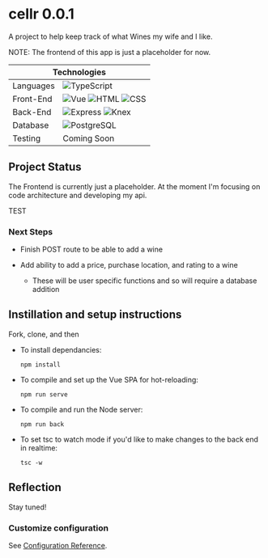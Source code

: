 # cellr 0.0.1

A project to help keep track of what Wines my wife and I like.

NOTE: The frontend of this app is just a placeholder for now.

<table align="center">
  <thead>
    <tr>
      <th colspan="2">Technologies</th>
    </tr>
  </thead>
  <tbody>
    <tr>
      <td>Languages</td>
      <td>
        <img alt="TypeScript" src="https://img.shields.io/badge/-TypeScript-000?&logo=typescript" />
      </td>
    </tr>
    <tr>
      <td>Front-End</td>
      <td>
        <img alt="Vue" src="https://img.shields.io/badge/-Vue%203.0-000?logo=vue.js" />
        <img alt="HTML" src="https://img.shields.io/badge/-HTML-000?logo=html5" />
        <img alt="CSS" src="https://img.shields.io/badge/-CSS-000?logo=css3" />
      </td>
    </tr>
    <tr>
      <td>Back-End</td>
      <td>
        <img alt="Express" src="https://img.shields.io/badge/-Express-000?logo=express" />
         <img alt="Knex" src="https://img.shields.io/badge/-Knex-000?logo=knex" />
      </td>
    </tr>
    <tr>
      <td>Database</td>
      <td>
        <img alt="PostgreSQL" src="https://img.shields.io/badge/-PostgreSQL-000?logo=postgresql" />
      </td>
    </tr>
    <tr>
      <td>Testing</td>
      <td>
        Coming Soon
      </td>
    </tr>
  </tbody>
</table>

## Project Status

The Frontend is currently just a placeholder. At the moment I'm focusing on code architecture and developing my api.

TEST

### Next Steps

- Finish POST route to be able to add a wine

- Add ability to add a price, purchase location, and rating to a wine
    - These will be user specific functions and so will require a database addition

## Instillation and setup instructions
Fork, clone, and then

- To install dependancies:

    `npm install`

- To compile and set up the Vue SPA for hot-reloading:

    `npm run serve`


- To compile and run the Node server:

    `npm run back`

- To set tsc to watch mode if you'd like to make changes to the back end in realtime:

    `tsc -w`

## Reflection

Stay tuned!

### Customize configuration
See [Configuration Reference](https://cli.vuejs.org/config/).


